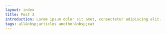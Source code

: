 ```yaml
---
layout: index
title: Post 3
introduction: Lorem ipsum dolor sit amet, consectetur adipiscing elit.
tags: all&nbsp;articles another&nbsp;cat
---
```

